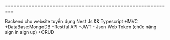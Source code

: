 =========================================================

Backend cho website tuyển dụng
Nest Js && Typescript
+MVC
+DataBase:MongoDB
+Restful API
+JWT - Json Web Token (chức năng sign in sign up)
+CRUD



